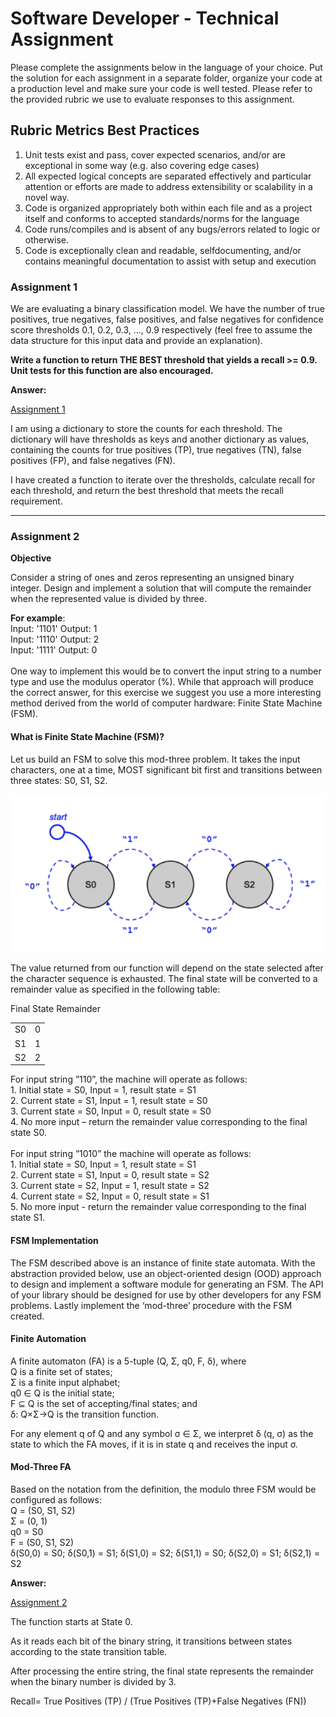 # Software Developer - Technical Assignment
Please complete the assignments below in the language of your choice. Put the solution for each assignment in a separate folder, organize your code at a production level and make sure your code is well tested. Please refer to the provided rubric we use to evaluate responses to this assignment.

## Rubric Metrics Best Practices
1. Unit tests exist and pass, cover expected scenarios, and/or are exceptional in some way (e.g. also covering edge cases)
2. All expected logical concepts are separated effectively and particular attention or efforts are made to address extensibility or scalability in a novel way.
3. Code is organized appropriately both within each file and as a project itself and conforms to accepted standards/norms for the language
4. Code runs/compiles and is absent of any bugs/errors related to logic or otherwise.
5. Code is exceptionally clean and readable, selfdocumenting, and/or contains meaningful documentation to assist with setup and execution


### Assignment 1
We are evaluating a binary classification model. We have the number of true positives, true negatives, false positives, and false negatives for confidence score thresholds 0.1, 0.2, 0.3, ..., 0.9 respectively (feel free to assume the data structure for this input data and provide an explanation).

**Write a function to return THE BEST threshold that yields a recall >= 0.9. Unit tests for this function are also encouraged.**

**Answer:**

[Assignment 1](Assignment_1/README.md)

I am using a dictionary to store the counts for each threshold. The dictionary will have thresholds as keys and another dictionary as values, containing the counts for true positives (TP), true negatives (TN), false positives (FP), and false negatives (FN).

I have created a function to iterate over the thresholds, calculate recall for each threshold, and return the best threshold that meets the recall requirement.

-------------------------------------

### Assignment 2
**Objective**

Consider a string of ones and zeros representing an unsigned binary integer. Design and implement a solution that will compute the remainder when the represented value is divided by three.

**For example**:<br />
Input: '1101' Output: 1 <br />
Input: '1110' Output: 2 <br />
Input: '1111' Output: 0 <br /><br />
One way to implement this would be to convert the input string to a number type and use the modulus operator (%). While that approach will produce the correct answer, for this exercise we suggest you use a more interesting method derived from the world of computer hardware: Finite State Machine (FSM).
#### What is Finite State Machine (FSM)?
Let us build an FSM to solve this mod-three problem. It takes the input characters, one at a time, MOST significant bit first and transitions between three states: S0, S1, S2.

![images](images/FSM.png)

The value returned from our function will depend on the state selected after the character sequence is exhausted. The final state will be converted to a remainder value as specified in the following table:

Final State Remainder<br />
    <Table>
    <tr><td>S0</td><td>0</td></tr>
    <tr><td>S1</td><td>1</td></tr>
    <tr><td>S2</td><td>2</td></tr>
    </Table>

For input string ”110”, the machine will operate as follows: <br />
    1. Initial state = S0, Input = 1, result state = S1 <br />
    2. Current state = S1, Input = 1, result state = S0 <br />
    3. Current state = S0, Input = 0, result state = S0 <br />
    4. No more input – return the remainder value corresponding to the final state S0. <br /><br />
For input string ”1010” the machine will operate as follows: <br />
    1. Initial state = S0, Input = 1, result state = S1 <br />
    2. Current state = S1, Input = 0, result state = S2 <br />
    3. Current state = S2, Input = 1, result state = S2 <br />
    4. Current state = S2, Input = 0, result state = S1 <br />
    5. No more input - return the remainder value corresponding to the final state S1.

#### FSM Implementation
The FSM described above is an instance of finite state automata. With the abstraction provided below, use an object-oriented design (OOD) approach to design and implement a software module for generating an FSM. The API of your library should be designed for use by other developers for any FSM problems. Lastly implement the ‘mod-three’ procedure with the FSM created.

####  Finite Automation
A finite automaton (FA) is a 5-tuple (Q, Σ, q0, F, δ), where<br />
    Q is a finite set of states;<br />
    Σ is a finite input alphabet;<br />
    q0 ∈ Q is the initial state;<br />
    F ⊆ Q is the set of accepting/final states; and<br />
    δ: Q×Σ→Q is the transition function.<br />

For any element q of Q and any symbol σ ∈ Σ, we interpret δ (q, σ) as the state to which the FA
moves, if it is in state q and receives the input σ.

####  Mod-Three FA
Based on the notation from the definition, the modulo three FSM would be configured as
follows:<br />
    Q = (S0, S1, S2)<br />
    Σ = (0, 1)<br />
    q0 = S0<br />
    F = (S0, S1, S2)<br />
    δ(S0,0) = S0; δ(S0,1) = S1; δ(S1,0) = S2; δ(S1,1) = S0; δ(S2,0) = S1; δ(S2,1) = S2<br />


**Answer:**

[Assignment 2](Assignment_2/README.md)

The function starts at State 0.

As it reads each bit of the binary string, it transitions between states according to the state transition table.

After processing the entire string, the final state represents the remainder when the binary number is divided by 3.

Recall= True Positives (TP) / (True Positives (TP)+False Negatives (FN))

​
